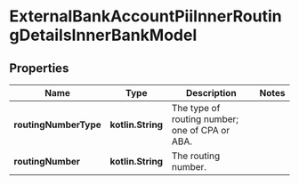 
# ExternalBankAccountPiiInnerRoutingDetailsInnerBankModel

## Properties
Name | Type | Description | Notes
------------ | ------------- | ------------- | -------------
**routingNumberType** | **kotlin.String** | The type of routing number; one of CPA or ABA. | 
**routingNumber** | **kotlin.String** | The routing number. | 



